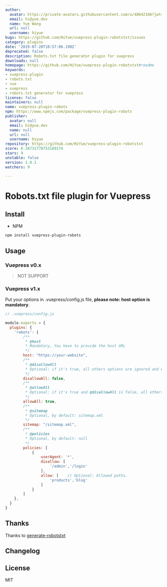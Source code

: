 ```yaml
---
author:
  avatar: https://private-avatars.githubusercontent.com/u/48642166?jwt=eyJhbGciOiJIUzI1NiIsInR5cCI6IkpXVCJ9.eyJpc3MiOiJnaXRodWIuY29tIiwiYXVkIjoicmF3LmdpdGh1YnVzZXJjb250ZW50LmNvbSIsImtleSI6ImtleTEiLCJleHAiOjE3MzQ2NTU2ODAsIm5iZiI6MTczNDY1NDQ4MCwicGF0aCI6Ii91LzQ4NjQyMTY2In0.I-F_t8TWbLQ2yUPyQovX_gf-c-ZUwO9cLFLoS1X4aac&v=4
  email: hi@yue.dev
  name: Yue Wang
  url: null
  username: hiyue
bugs: https://github.com/HiYue/vuepress-plugin-robotstxt/issues
category: plugins
date: '2019-07-20T10:57:06.190Z'
deprecated: false
description: Robots.txt file generator plugin for vuepress
downloads: null
homepage: https://github.com/HiYue/vuepress-plugin-robotstxt#readme
keywords:
- vuepress-plugin
- robots.txt
- vue
- vuepress
- robots.txt generator for vuepress
license: false
maintainers: null
name: vuepress-plugin-robots
npm: https://www.npmjs.com/package/vuepress-plugin-robots
publisher:
  avatar: null
  email: hi@yue.dev
  name: null
  url: null
  username: hiyue
repository: https://github.com/HiYue/vuepress-plugin-robotstxt
score: 0.34731778753169174
stars: 9
unstable: false
version: 1.0.1
watchers: 9

---
```


# Robots.txt file plugin for Vuepress

## Install
* NPM
```bash
npm install vuepress-plugin-robots
```

## Usage
### Vuepress v0.x
> NOT SUPPORT

### Vuepress v1.x

Put your options in .vuepress/config.js file, **please note: host option is mandatory**.

```javascript
// .vuepress/config.js

module.exports = {
  plugins: {
    'robots': {
        /**
         * @host
         * Mandatory, You have to provide the host URL
         */   
        host: "https://your-website",
        /**
         * @disallowAll
         * Optional: if it's true, all others options are ignored and exclude all robots from the entire server
         */
        disallowAll: false,
        /**
         * @allowAll
         * Optional: if it's true and @disallowAll is false, all others options are ignored and allow all robots complete access
         */
        allowAll: true,      
        /**
         * @sitemap
         * Optional, by default: sitemap.xml
         */ 
        sitemap: "/sitemap.xml",
        /**
         * @policies
         * Optional, by default: null
         */ 
        policies: [
            {
                userAgent: '*',
                disallow: [
                    '/admin','/login'
                ],
                allow: [    // Optional: Allowed paths. 
                    'products','blog'
                ]
            }
        ]
    },
  }
}
```

## Thanks
Thanks to [generate-robotstxt](https://github.com/itgalaxy/generate-robotstxt)

## Changelog

## License
MIT